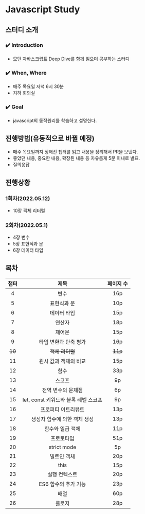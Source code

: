 # Javascript Study
## 스터디 소개

### ✔️ Introduction 
- 모던 자바스크립트 Deep Dive를 함께 읽으며 공부하는 스터디

### ✔️ When, Where
- 매주 목요일 저녁 6시 30분
- 지하 회의실

### ✔️ Goal
- javascript의 동작원리를 학습하고 설명한다.

## 진행방법(유동적으로 바뀔 예정)
- 매주 목요일까지 정해진 챕터를 읽고 내용을 정리해서 PR을 보낸다.
- 좋았던 내용, 중요한 내용, 확장된 내용 등 자유롭게 5분 이내로 발표.
- 질의응답

## 진행상황
### 1회차(2022.05.12)
- 10장 객체 리터럴

### 2회차(2022.05.1)
- 4장 변수
- 5장 표현식과 문
- 6장 데이터 타입

## 목차
|   챕터   |            제목             |  페이지 수  |
|:------:|:-------------------------:|:-------:|
|   4    |            변수             |   16p   |
|   5    |          표현식과 문           |   10p   |
|   6    |          데이터 타입           |   15p   |
|   7    |            연산자            |   18p   |
|   8    |            제어문            |   15p   |
|   9    |       타입 변환과 단축 평가        |   16p   |
| ~~10~~ |        ~~객체 리터럴~~         | ~~11p~~ |
|   11   |       원시 값과 객체의 비교        |   15p   |
|   12   |            함수             |   33p   |
|   13   |            스코프            |   9p    |
|   14   |        전역 변수의 문제점         |   6p    |
|   15   | let, const 키워드와 블록 레벨 스코프 |   9p    |
|   16   |        프로퍼티 어트리뷰트         |   13p   |
|   17   |     생성자 함수에 의한 객체 생성      |   13p   |
|   18   |         함수와 일급 객체         |   11p   |
|   19   |           프로토타입           |   51p   |
|   20   |        strict mode        |   5p    |
|   21   |          빌트인 객체           |   20p   |
|   22   |           this            |   15p   |
|   23   |          실행 컨텍스트          |   20p   |
|   24   |       ES6 함수의 추가 기능       |   23p   |
|   25   |            배열             |   60p   |
|   26   |            클로저            |   28p   |
